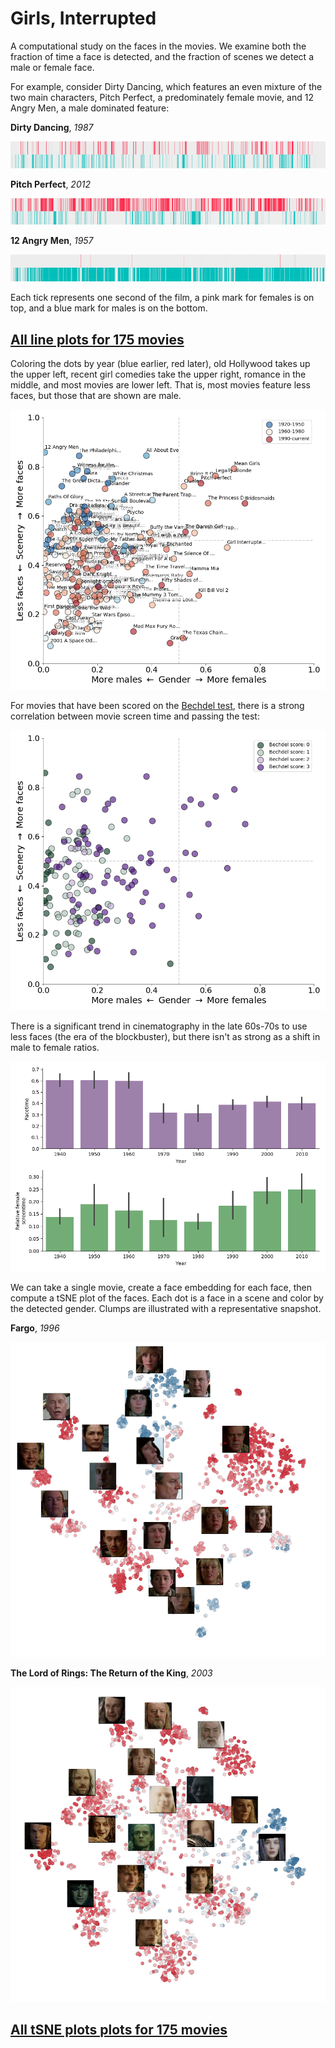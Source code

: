 # Girls, Interrupted

A computational study on the faces in the movies.
We examine both the fraction of time a face is detected, and the fraction
of scenes we detect a male or female face.

For example, consider Dirty Dancing, which features an even mixture of the two main characters, Pitch Perfect, a predominately female movie, and 12 Angry Men, a male dominated feature: 

**Dirty Dancing**, _1987_

![](figures/lineplots/Dirty.Dancing.1987.BDRip.x264-DJ.mkv.png)

**Pitch Perfect**, _2012_

![](figures/lineplots/Pitch.Perfect.2012.BluRay.720p.H264.mp4.png)

**12 Angry Men**, _1957_

![](figures/lineplots/12.Angry.Men.1957.DVDRip.x264-DJ.mkv.png)

Each tick represents one second of the film, a pink mark for females is on top, and a blue mark for males is on the bottom.

## [All line plots for 175 movies](docs/gallery_figures.md)

Coloring the dots by year (blue earlier, red later), old Hollywood takes up the upper left, recent girl comedies take the upper right, romance in the middle, and most movies are lower left. That is, most movies feature less faces, but those that are shown are male.

![](docs/figures/ratio_plot_titles.png)

For movies that have been scored on the [Bechdel test](https://shannonvturner.com/bechdel/what), there is a strong correlation between movie screen time and passing the test:

![](docs/figures/ratio_plot_bechdel.png)

There is a significant trend in cinematography in the late 60s-70s to use less faces (the era of the blockbuster), but there isn't as strong as a shift in male to female ratios.

![](docs/figures/barplot_yearsVsFaceAndFemales.png)

We can take a single movie, create a face embedding for each face, then compute a tSNE plot of the faces. Each dot is a face in a scene and color by the detected gender. Clumps are illustrated with a representative snapshot.

**Fargo**, _1996_

![](figures/tSNE/images/Fargo.1996.REMASTERED.BluRay.720p.H264.mp4.png)

**The Lord of Rings: The Return of the King**, _2003_

![](figures/tSNE/images/The.Lord.of.the.Rings.The.Return.of.the.King.2003.BDRip.x264-DJ.mkv.png)

## [All tSNE plots plots for 175 movies](figures/tSNE/images/)